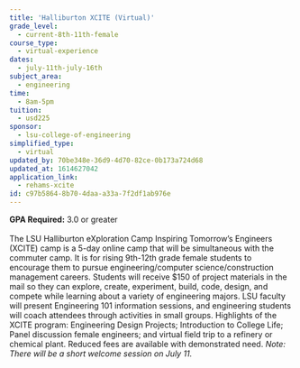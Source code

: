 ```yaml
---
title: 'Halliburton XCITE (Virtual)'
grade_level:
  - current-8th-11th-female
course_type:
  - virtual-experience
dates:
  - july-11th-july-16th
subject_area:
  - engineering
time:
  - 8am-5pm
tuition:
  - usd225
sponsor:
  - lsu-college-of-engineering
simplified_type:
  - virtual
updated_by: 70be348e-36d9-4d70-82ce-0b173a724d68
updated_at: 1614627042
application_link:
  - rehams-xcite
id: c97b5864-8b70-4daa-a33a-7f2df1ab976e
---
```

<b>GPA Required:</b> 3.0 or greater<br><br>
The LSU Halliburton eXploration Camp Inspiring Tomorrow’s Engineers (XCITE) camp is a 5-day online camp that will be simultaneous with the commuter camp. It is for rising 9th-12th grade female students to encourage them to pursue engineering/computer science/construction management careers. Students will receive $150 of project materials in the mail so they can explore, create, experiment, build, code, design, and compete while learning about a variety of engineering majors. LSU faculty will present Engineering 101 information sessions, and engineering students will coach attendees through activities in small groups. Highlights of the XCITE program: Engineering Design Projects; Introduction to College Life; Panel discussion female engineers; and virtual field trip to a refinery or chemical plant. Reduced fees are available with demonstrated need. <i>Note: There will be a short welcome session on July 11.</i>